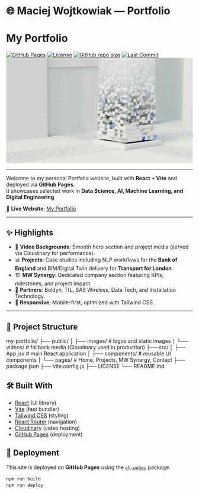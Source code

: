 # 🌐 Maciej Wojtkowiak — Portfolio
# My Portfolio

[![GitHub Pages](https://img.shields.io/badge/View%20Live-Portfolio-blue?style=for-the-badge)](https://eerlando.github.io/My-Portfolio/#/)
[![License](https://img.shields.io/badge/License-MIT-green.svg?style=for-the-badge)](https://github.com/EErlando/My-Portfolio/blob/main/LICENSE)
[![GitHub repo size](https://img.shields.io/github/repo-size/EErlando/My-Portfolio?style=for-the-badge)](https://github.com/EErlando/My-Portfolio)
[![Last Commit](https://img.shields.io/github/last-commit/EErlando/My-Portfolio?style=for-the-badge)](https://github.com/EErlando/My-Portfolio/commits/main)
![Hero Preview](public/images/Home.jpg)

---

Welcome to my personal Portfolio website, built with **React + Vite** and deployed via **GitHub Pages**.  
It showcases selected work in **Data Science, AI, Machine Learning, and Digital Engineering**.  

🔗 **Live Website**: [My Portfolio](https://eerlando.github.io/My-Portfolio/#/)

---

## ✨ Highlights
- 🎥 **Video Backgrounds**: Smooth hero section and project media (served via Cloudinary for performance).  
- 📊 **Projects**: Case studies including NLP workflows for the **Bank of England** and BIM/Digital Twin delivery for **Transport for London**.  
- 🏗 **MW Synergy**: Dedicated company section featuring KPIs, milestones, and project impact.  
- 🤝 **Partners**: Boldyn, TfL, SAS Wireless, Data Tech, and Installation Technology.  
- 📱 **Responsive**: Mobile-first, optimized with Tailwind CSS.  

---

## 📂 Project Structure

my-portfolio/
├── public/
│ ├── images/ # logos and static images
│ └── videos/ # fallback media (Cloudinary used in production)
├── src/
│ ├── App.jsx # main React application
│ ├── components/ # reusable UI components
│ └── pages/ # Home, Projects, MW Synergy, Contact
├── package.json
├── vite.config.js
├── LICENSE
└── README.md

## 🛠️ Built With
- [React](https://react.dev/) (UI library)
- [Vite](https://vitejs.dev/) (fast bundler)
- [Tailwind CSS](https://tailwindcss.com/) (styling)
- [React Router](https://reactrouter.com/) (navigation)
- [Cloudinary](https://cloudinary.com/) (video hosting)
- [GitHub Pages](https://pages.github.com/) (deployment)

## 🚀 Deployment
This site is deployed on **GitHub Pages** using the [`gh-pages`](https://www.npmjs.com/package/gh-pages) package.

```bash
npm run build
npm run deploy